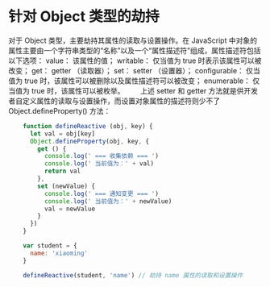 <!--
 * @Author: tim
 * @Date: 2020-05-07 10:25:09
 * @LastEditors: tim
 * @LastEditTime: 2020-05-07 11:31:43
 * @Description: 
 -->

# 针对 Object 类型的劫持

对于 Object 类型，主要劫持其属性的读取与设置操作。在 JavaScript 中对象的属性主要由一个字符串类型的“名称”以及一个“属性描述符”组成，属性描述符包括以下选项：
value： 该属性的值；
writable： 仅当值为 true 时表示该属性可以被改变；
get： getter （读取器）；
set： setter （设置器）；
configurable： 仅当值为 true 时，该属性可以被删除以及属性描述符可以被改变；
enumerable： 仅当值为 true 时，该属性可以被枚举。
  上述 setter 和 getter 方法就是供开发者自定义属性的读取与设置操作，而设置对象属性的描述符则少不了 Object.defineProperty() 方法：

``` js
    function defineReactive (obj, key) {
      let val = obj[key]
      Object.defineProperty(obj, key, {
        get () {
          console.log(' === 收集依赖 === ')
          console.log(' 当前值为：' + val)
          return val
        },
        set (newValue) {
          console.log(' === 通知变更 === ')
          console.log(' 当前值为：' + newValue)
          val = newValue
        }
      })
    }

    var student = {
      name: 'xiaoming'
    }

    defineReactive(student, 'name') // 劫持 name 属性的读取和设置操作
``` 